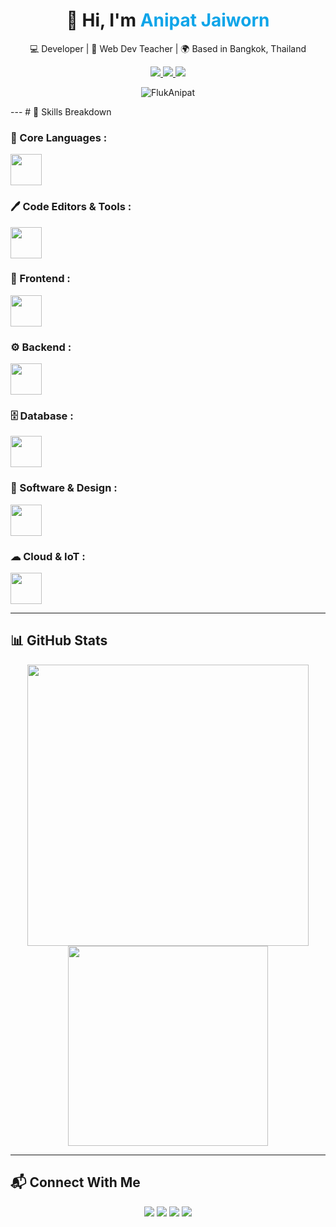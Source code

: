 <!-- GitHub Profile README.md -->

<h1 align="center">
  👋 Hi, I'm <span style="color:#0ea5e9;">Anipat Jaiworn</span>
</h1>

<p align="center">
  💻 Developer | 📘 Web Dev Teacher | 🌍 Based in Bangkok, Thailand
</p>

<p align="center">
  <a href="mailto:Anipat5556666@gmail.com">
    <img src="https://img.shields.io/badge/Email-D14836?style=for-the-badge&logo=gmail&logoColor=white"/>
  </a>
  <a href="https://github.com/FlukAnipat">
    <img src="https://img.shields.io/badge/GitHub-181717?style=for-the-badge&logo=github&logoColor=white"/>
  </a>
  <a href="https://www.instagram.com/fluk__anipat____">
    <img src="https://img.shields.io/badge/Instagram-E4405F?style=for-the-badge&logo=instagram&logoColor=white"/>
  </a>
</p>
<p align="center">
  <img src="https://komarev.com/ghpvc/?username=FlukAnipat&label=Profile%20views&color=0ea5e9&style=flat" alt="FlukAnipat" />
</p>
---
# 🧠 Skills Breakdown

<div align="left">

### 🧩 Core Languages :
<img src="https://skillicons.dev/icons?i=c,cpp,cs,java,python,js,ts,php" height="50" />

### 🖊 Code Editors & Tools :
<img src="https://skillicons.dev/icons?i=vscode,git,figma" height="50" />

### 🎨 Frontend :
<img src="https://skillicons.dev/icons?i=html,css,bootstrap,react,nextjs" height="50" />

### ⚙ Backend :
<img src="https://skillicons.dev/icons?i=nodejs,spring,dotnet" height="50" />

### 🗄️ Database : 
<img src="https://skillicons.dev/icons?i=mysql" height="50" />

### 🧰 Software & Design : 
<img src="https://skillicons.dev/icons?i=ps,ai,pr,blender" height="50" />

### ☁ Cloud & IoT :
<img src="https://skillicons.dev/icons?i=gcp,arduino" height="50" />

</div>

---

## 📊 GitHub Stats

<p align="center">
  <img src="https://github-readme-stats.vercel.app/api?username=FlukAnipat&show_icons=true&theme=radical&border_radius=10" width="450"/>
  <img src="https://github-readme-stats.vercel.app/api/top-langs/?username=FlukAnipat&layout=compact&theme=tokyonight&border_radius=10" width="320"/>
</p>

---

## 📬 Connect With Me

<p align="center">
  <a href="https://facebook.com/Fluk.Anipat5556666"><img src="https://img.shields.io/badge/Facebook-1877F2?style=for-the-badge&logo=facebook&logoColor=white"/></a>
  <a href="https://www.instagram.com/fluk__anipat__"><img src="https://img.shields.io/badge/Instagram-E4405F?style=for-the-badge&logo=instagram&logoColor=white"/></a>
  <a href="https://discord.com/users/fluk_donovan"><img src="https://img.shields.io/badge/Discord-5865F2?style=for-the-badge&logo=discord&logoColor=white"/></a>
  <a href="https://gitlab.com/FlukAnipat"><img src="https://img.shields.io/badge/GitLab-FCA121?style=for-the-badge&logo=gitlab&logoColor=white"/></a>
</p>
